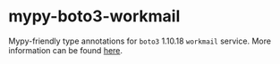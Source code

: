 # mypy-boto3-workmail

Mypy-friendly type annotations for `boto3` 1.10.18 `workmail` service.
More information can be found [here](https://github.com/vemel/mypy_boto3).